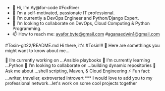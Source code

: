 - 👋 Hi, I’m Ay@for-code #FoxRiver
- 👀 I’m a self-motivated, passionate IT professional.
- 🌱 I’m currently a DevOps Engineer and Python/Django Expert.
- 💞️ I’m looking to collaborate on DevOps, Cloud Computing & Python Programming.
- 📫 How to reach me: ayafor.byte@gmail.com #aganaedwin1@gmail.com

<!---
ayafor-code/ayafor-code is a ✨ special ✨ repository because its `README.md` (this file) appears on your GitHub profile.
You can click the Preview link to take a look at your changes.
--->



#Tosin-git22/README.md
Hi there, it's #Tosin!!! 👋
Here are somethings you might want to know about me...

🔭 I’m currently working on ...Ansible playbooks
🌱 I’m currently learning ...Python
👯 I’m looking to collaborate on ...building dynamic repositories
💬 Ask me about ...shell scripting, Maven, & Cloud Engineering
⚡ Fun fact: ...writer, traveller, extroverted introvert
*** I would love to add you to my professional network...let's work on some cool projects together
